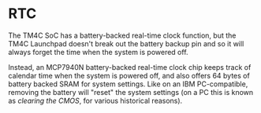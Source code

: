 # RTC

The TM4C SoC has a battery-backed real-time clock function, but the TM4C Launchpad doesn't break out the battery backup pin and so it will always forget the time when the system is powered off.

Instead, an MCP7940N battery-backed real-time clock chip keeps track of calendar time when the system is powered off, and also offers 64 bytes of battery backed SRAM for system settings. Like on an IBM PC-compatible, removing the battery will "reset" the system settings (on a PC this is known as *clearing the CMOS*, for various historical reasons).

